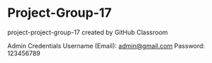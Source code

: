 # Project-Group-17
project-project-group-17 created by GitHub Classroom

Admin Credentials 
Username (Email): admin@gmail.com
Password: 123456789
